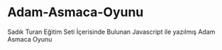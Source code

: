 # Adam-Asmaca-Oyunu
Sadık Turan Eğitim Seti İçerisinde Bulunan Javascript ile yazılmış Adam Asmaca Oyunu

